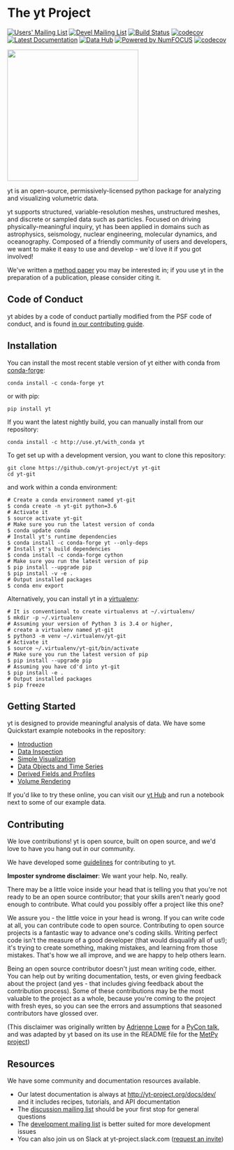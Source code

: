# The yt Project

[![Users' Mailing List](https://img.shields.io/badge/Users-List-lightgrey.svg)](https://mail.python.org/mm3/archives/list/yt-users@python.org//)
[![Devel Mailing List](https://img.shields.io/badge/Devel-List-lightgrey.svg)](https://mail.python.org/mm3/archives/list/yt-dev@python.org//)
[![Build Status](https://img.shields.io/travis/yt-project/yt.svg?branch=master)](https://travis-ci.org/yt-project/yt)
[![codecov](https://codecov.io/gh/yt-project/yt/branch/master/graph/badge.svg)](https://codecov.io/gh/yt-project/yt)
[![Latest Documentation](https://img.shields.io/badge/docs-latest-brightgreen.svg)](http://yt-project.org/docs/dev/)
[![Data Hub](https://img.shields.io/badge/data-hub-orange.svg)](https://hub.yt/)
[![Powered by NumFOCUS](https://img.shields.io/badge/powered%20by-NumFOCUS-orange.svg?style=flat&colorA=E1523D&colorB=007D8A)](http://numfocus.org)
[![codecov](https://codecov.io/gh/git-abhishek/master_testing_yt/branch/master/graph/badge.svg)](https://codecov.io/gh/git-abhishek/master_testing_yt)


                
<a href="http://yt-project.org"><img src="doc/source/_static/yt_logo.png" width="300"></a>

yt is an open-source, permissively-licensed python package for analyzing and
visualizing volumetric data.

yt supports structured, variable-resolution meshes, unstructured meshes, and
discrete or sampled data such as particles. Focused on driving
physically-meaningful inquiry, yt has been applied in domains such as
astrophysics, seismology, nuclear engineering, molecular dynamics, and
oceanography. Composed of a friendly community of users and developers, we want
to make it easy to use and develop - we'd love it if you got involved!

We've written a [method
paper](http://adsabs.harvard.edu/abs/2011ApJS..192....9T) you may be interested
in; if you use yt in the preparation of a publication, please consider citing
it.

## Code of Conduct

yt abides by a code of conduct partially modified from the PSF code of conduct,
and is found [in our contributing
guide](http://yt-project.org/docs/dev/developing/developing.html#yt-community-code-of-conduct).

## Installation

You can install the most recent stable version of yt either with conda from
[conda-forge](http://conda-forge.github.io/):

```
conda install -c conda-forge yt
```

or with pip:

```
pip install yt
```

If you want the latest nightly build, you can manually install from our
repository:

```
conda install -c http://use.yt/with_conda yt
```

To get set up with a development version, you want to clone this repository:

```
git clone https://github.com/yt-project/yt yt-git
cd yt-git
```

and work within a conda environment:

```
# Create a conda environment named yt-git
$ conda create -n yt-git python=3.6
# Activate it
$ source activate yt-git
# Make sure you run the latest version of conda
$ conda update conda
# Install yt's runtime dependencies
$ conda install -c conda-forge yt --only-deps
# Install yt's build dependencies
$ conda install -c conda-forge cython
# Make sure you run the latest version of pip
$ pip install --upgrade pip
$ pip install -v -e .
# Output installed packages
$ conda env export
```

Alternatively, you can install yt in a
[virtualenv](https://packaging.python.org/installing/#creating-virtual-environments):

```
# It is conventional to create virtualenvs at ~/.virtualenv/
$ mkdir -p ~/.virtualenv
# Assuming your version of Python 3 is 3.4 or higher,
# create a virtualenv named yt-git
$ python3 -m venv ~/.virtualenv/yt-git
# Activate it
$ source ~/.virtualenv/yt-git/bin/activate
# Make sure you run the latest version of pip
$ pip install --upgrade pip
# Assuming you have cd'd into yt-git
$ pip install -e .
# Output installed packages
$ pip freeze
```

## Getting Started

yt is designed to provide meaningful analysis of data.  We have some Quickstart
example notebooks in the repository:

 * [Introduction](doc/source/quickstart/1\)_Introduction.ipynb)
 * [Data Inspection](doc/source/quickstart/2\)_Data_Inspection.ipynb)
 * [Simple Visualization](doc/source/quickstart/3\)_Simple_Visualization.ipynb)
 * [Data Objects and Time Series](doc/source/quickstart/4\)_Data_Objects_and_Time_Series.ipynb)
 * [Derived Fields and Profiles](doc/source/quickstart/5\)_Derived_Fields_and_Profiles.ipynb)
 * [Volume Rendering](doc/source/quickstart/6\)_Volume_Rendering.ipynb)

If you'd like to try these online, you can visit our [yt Hub](https://hub.yt/)
and run a notebook next to some of our example data.

## Contributing

We love contributions!  yt is open source, built on open source, and we'd love
to have you hang out in our community.

We have developed some [guidelines](CONTRIBUTING.rst) for contributing to yt.

**Imposter syndrome disclaimer**: We want your help. No, really.

There may be a little voice inside your head that is telling you that you're not
ready to be an open source contributor; that your skills aren't nearly good
enough to contribute. What could you possibly offer a project like this one?

We assure you - the little voice in your head is wrong. If you can write code at
all, you can contribute code to open source. Contributing to open source
projects is a fantastic way to advance one's coding skills. Writing perfect code
isn't the measure of a good developer (that would disqualify all of us!); it's
trying to create something, making mistakes, and learning from those
mistakes. That's how we all improve, and we are happy to help others learn.

Being an open source contributor doesn't just mean writing code, either. You can
help out by writing documentation, tests, or even giving feedback about the
project (and yes - that includes giving feedback about the contribution
process). Some of these contributions may be the most valuable to the project as
a whole, because you're coming to the project with fresh eyes, so you can see
the errors and assumptions that seasoned contributors have glossed over.

(This disclaimer was originally written by
[Adrienne Lowe](https://github.com/adriennefriend) for a
[PyCon talk](https://www.youtube.com/watch?v=6Uj746j9Heo), and was adapted by yt
based on its use in the README file for the
[MetPy project](https://github.com/Unidata/MetPy))

## Resources

We have some community and documentation resources available.

 * Our latest documentation is always at http://yt-project.org/docs/dev/ and it
   includes recipes, tutorials, and API documentation
 * The [discussion mailing
   list](https://mail.python.org/mm3/archives/list/yt-users@python.org//)
   should be your first stop for general questions
 * The [development mailing
   list](https://mail.python.org/mm3/archives/list/yt-dev@python.org//) is
   better suited for more development issues
 * You can also join us on Slack at yt-project.slack.com ([request an
   invite](http://yt-project.org/slack.html))
